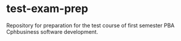 # test-exam-prep
Repository for preparation for the test course of first semester PBA Cphbusiness software development. 
